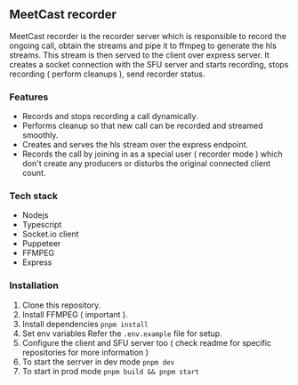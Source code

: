 ## MeetCast recorder 

MeetCast recorder is the recorder server which is responsible to record the ongoing call, obtain the streams and pipe it to ffmpeg to generate the hls streams. This stream is then served 
to the client over express server. It creates a socket connection with the SFU server and starts recording, stops recording ( perform cleanups ), send recorder status. 

### Features 
- Records and stops recording a call dynamically.
- Performs cleanup so that new call can be recorded and streamed smoothly.
- Creates and serves the hls stream over the express endpoint.
- Records the call by joining in as a special user ( recorder mode ) which don't create any producers or disturbs the original connected client count.

### Tech stack 
- Nodejs
- Typescript
- Socket.io client
- Puppeteer 
- FFMPEG
- Express

### Installation 

1. Clone this repository.
2. Install FFMPEG ( important ).
3. Install dependencies
   `pnpm install`
4. Set env variables
   Refer the `.env.example` file for setup.
5. Configure the client and SFU server too ( check readme for specific repositories for more information )
6. To start the serrver in dev mode
   `pnpm dev`
7. To start in prod mode
   `pnpm build && pnpm start`
